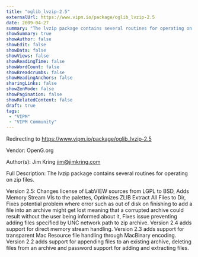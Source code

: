 ```yaml
---
title: "oglib_lvzip-2.5"
externalUrl: https://www.vipm.io/package/oglib_lvzip-2.5
date: 2009-04-27
summary: "The lvzip package contains several routines for operating on zip files."
showSummary: true
showAuthor: false
showEdit: false
showData: false
showViews: false
showReadingTime: false
showWordCount: false
showBreadcrumbs: false
showHeadingAnchors: false
sharingLinks: false
showZenMode: false
showPagination: false
showRelatedContent: false
draft: true
tags:
 - "VIPM"
 - "VIPM Community"
---
```


Redirecting to https://www.vipm.io/package/oglib_lvzip-2.5

Vendor: OpenG.org

Author(s): Jim Kring <jim@jimkring.com>
 
Full Description:
The lvzip package contains several routines for operating on zip files.

Version 2.5: Changes license of LabVIEW sources from LGPL to BSD, Adds Memory Stream VIs to the palettes, Optimizes ZLIB Extract All Files to Dir, Fixes potential problem where error such as out of disk on finishing to add a file into an archive might get lost meaning that a corrupted archive could result without the user being informed about it, Fixes issue preventing adding files specified by UNC network path to zip archive.
Version 2.4 adds support for direct memory stream handling.
Version 2.3 adds support for transparent Mac Resource file handling through MacBinary encoding.
Version 2.2 adds support for appending files to an existing archive, deleting files from an archive and password support for adding and extracting files.
